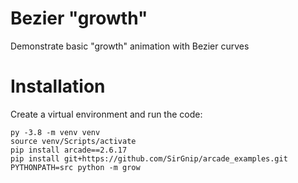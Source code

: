 # Bezier "growth"
Demonstrate basic "growth" animation with Bezier curves

# Installation

Create a virtual environment and run the code: 

    py -3.8 -m venv venv
    source venv/Scripts/activate
    pip install arcade==2.6.17
    pip install git+https://github.com/SirGnip/arcade_examples.git
    PYTHONPATH=src python -m grow

